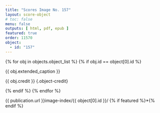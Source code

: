 ```yaml
---
title: "Scores Image No. 157"
layout: score-object
# toc: false
menu: false
outputs: [ html, pdf, epub ]
featured: true
order: 11570
object:
  - id: "157"
---
```


{% for obj in objects.object_list %}
{% if obj.id == object[0].id %}

{{ obj.extended_caption }}

{{ obj.credit }} {.object-credit}

{% endif %}
{% endfor %}

<div class="object-credit object-url is-print-only">

{{ publication.url }}image-index/{{ object[0].id }}/ {% if featured %}*{% endif %}

</div>

